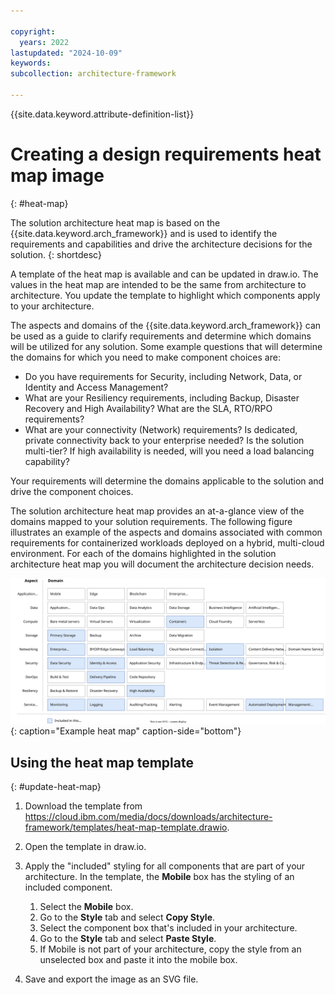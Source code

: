```yaml
---

copyright:
  years: 2022
lastupdated: "2024-10-09"
keywords:
subcollection: architecture-framework

---
```


{{site.data.keyword.attribute-definition-list}}


# Creating a design requirements heat map image
{: #heat-map}

The solution architecture heat map is based on the {{site.data.keyword.arch_framework}} and is used to identify the requirements and capabilities and drive the architecture decisions for the solution.
{: shortdesc}

A template of the heat map is available and can be updated in draw.io. The values in the heat map are intended to be the same from architecture to architecture. You update the template to highlight which components apply to your architecture.

The aspects and domains of the {{site.data.keyword.arch_framework}} can be used as a guide to clarify requirements and determine which domains will be utilized for any solution. Some example questions that will determine the domains for which you need to make component choices are:

- Do you have requirements for Security, including Network, Data, or Identity and Access Management?
- What are your Resiliency requirements, including Backup, Disaster Recovery and High Availability? What are the SLA, RTO/RPO requirements?
- What are your connectivity (Network) requirements? Is dedicated, private connectivity back to your enterprise needed? Is the solution multi-tier? If high availability is needed, will you need a load balancing capability?

Your requirements will determine the domains applicable to the solution and drive the component choices.

The solution architecture heat map provides an at-a-glance view of the domains mapped to your solution requirements. The following figure illustrates an example of the aspects and domains associated with common requirements for containerized workloads deployed on a hybrid, multi-cloud environment. For each of the domains highlighted in the solution architecture heat map you will document the architecture decision needs.

![Example heat map](images/example-heatmap.svg){: caption="Example heat map" caption-side="bottom"}


## Using the heat map template
{: #update-heat-map}

1. Download the template from https://cloud.ibm.com/media/docs/downloads/architecture-framework/templates/heat-map-template.drawio.
2. Open the template in draw.io.
3. Apply the "included" styling for all components that are part of your architecture. In the template, the **Mobile** box has the styling of an included component.

   1. Select the **Mobile** box.
   2. Go to the **Style** tab and select **Copy Style**.
   3. Select the component box that's included in your architecture.
   4. Go to the **Style** tab and select **Paste Style**.
   5. If Mobile is not part of your architecture, copy the style from an unselected box and paste it into the mobile box.

4. Save and export the image as an SVG file.
